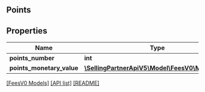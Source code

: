 ## Points

## Properties

Name | Type | Description | Notes
------------ | ------------- | ------------- | -------------
**points_number** | **int** |  | [optional]
**points_monetary_value** | [**\SellingPartnerApiV5\Model\FeesV0\MoneyType**](MoneyType.md) |  | [optional]

[[FeesV0 Models]](../) [[API list]](../../Api) [[README]](../../../README.md)
